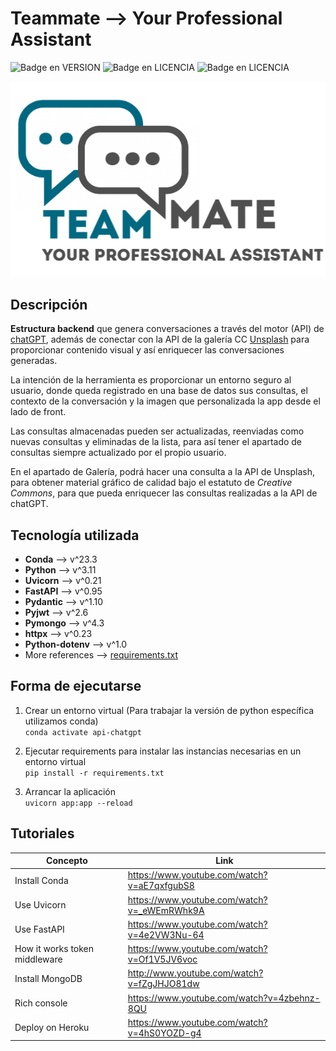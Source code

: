 # Teammate --> Your Professional Assistant

   ![Badge en VERSION](https://img.shields.io/badge/VERSION-1.0.0-blue) ![Badge en LICENCIA](https://img.shields.io/badge/LICENSE-MIT-yellow) ![Badge en LICENCIA](https://img.shields.io/badge/RELEASE%20DATE-JULY%202023-green)

![Teammate -- Your Professional Assistant](https://github.com/sergioges/teammate/blob/main/public/logo_readme.png?raw=true)

## Descripción
**Estructura backend** que genera conversaciones a través del motor (API) de [chatGPT](https://platform.openai.com/), además de conectar con la API de la galería CC [Unsplash](https://unsplash.com/developers) para proporcionar contenido visual y así enriquecer las conversaciones generadas.

La intención de la herramienta es proporcionar un entorno seguro al usuario, donde queda registrado en una base de datos sus consultas, el contexto de la conversación y la imagen que personalizada la app desde el lado de front.

Las consultas almacenadas pueden ser actualizadas, reenviadas como nuevas consultas y eliminadas de la lista, para así tener el apartado de consultas siempre actualizado por el propio usuario.

En el apartado de Galería, podrá hacer una consulta a la API de Unsplash, para obtener material gráfico de calidad bajo el estatuto de _Creative Commons_, para que pueda enriquecer las consultas realizadas a la API de chatGPT.

## Tecnología utilizada
- **Conda** --> v^23.3
- **Python** --> v^3.11
- **Uvicorn** --> v^0.21
- **FastAPI** --> v^0.95
- **Pydantic** --> v^1.10
- **Pyjwt** --> v^2.6
- **Pymongo** --> v^4.3
- **httpx** --> v^0.23
- **Python-dotenv** --> v^1.0
- More references --> [requirements.txt](https://github.com/sergioges/teammate-backend/blob/main/requirements.txt)

## Forma de ejecutarse
1. Crear un entorno virtual (Para trabajar la versión de python específica utilizamos conda)\
`conda activate api-chatgpt`

2. Ejecutar requirements para instalar las instancias necesarias en un entorno virtual\
`pip install -r requirements.txt`

3. Arrancar la aplicación\
`uvicorn app:app --reload`

## Tutoriales
|Concepto | Link |
|--       |--    |
Install Conda | https://www.youtube.com/watch?v=aE7qxfgubS8
Use Uvicorn | https://www.youtube.com/watch?v=_eWEmRWhk9A
Use FastAPI | https://www.youtube.com/watch?v=4e2VW3Nu-64
How it works token middleware | https://www.youtube.com/watch?v=Of1V5JV6voc
Install MongoDB | http://www.youtube.com/watch?v=fZgJHJO81dw
Rich console | https://www.youtube.com/watch?v=4zbehnz-8QU
Deploy on Heroku | https://www.youtube.com/watch?v=4hS0YOZD-g4